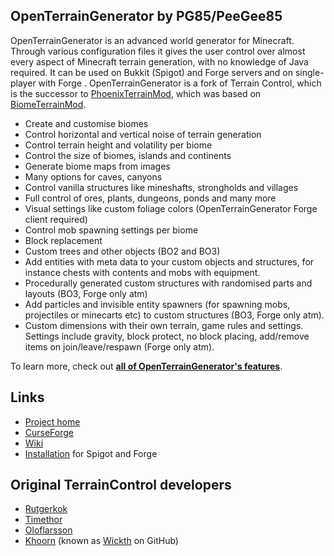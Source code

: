 ##  OpenTerrainGenerator by PG85/PeeGee85

OpenTerrainGenerator is an advanced world generator for Minecraft. Through various configuration files it gives the user control over almost every aspect of Minecraft terrain generation, with no knowledge of Java required. It can be used on Bukkit (Spigot) and Forge servers and on single-player with Forge . OpenTerrainGenerator is a fork of Terrain Control, which is the successor to <a href="http://www.minecraftforum.net/topic/313991-phoenixterrainmod/">PhoenixTerrainMod</a>, which was based on <a href="http://www.minecraftforum.net/topic/71565-biomemod/">BiomeTerrainMod</a>. 

<ul>
<li>Create and customise biomes</li>
<li>Control horizontal and vertical noise of terrain generation</li>
<li>Control terrain height and volatility per biome</li>
<li>Control the size of biomes, islands and continents</li>
<li>Generate biome maps from images</li>
<li>Many options for caves, canyons</li>
<li>Control vanilla structures like mineshafts, strongholds and villages</li>
<li>Full control of ores, plants, dungeons, ponds and many more</li>
<li>Visual settings like custom foliage colors (OpenTerrainGenerator Forge client required)</li>
<li>Control mob spawning settings per biome</li>
<li>Block replacement</li>
<li>Custom trees and other objects (BO2 and BO3)</li>
<li>Add entities with meta data to your custom objects and structures, for instance chests with contents and mobs with equipment.</li>
<li>Procedurally generated custom structures with randomised parts and layouts (BO3, Forge only atm)</li>
<li>Add particles and invisible entity spawners (for spawning mobs, projectiles or minecarts etc) to custom structures (BO3, Forge only atm). </li>
<li>Custom dimensions with their own terrain, game rules and settings. Settings include gravity, block protect, no block placing, add/remove items on join/leave/respawn (Forge only atm).</li>
</ul>
To learn more, check out <a href="https://biomebundle.wixsite.com/openterraingen"><strong>all of OpenTerrainGenerator's features</strong></a>.

## Links
* [Project home](https://biomebundle.wixsite.com/openterraingen)
* [CurseForge](https://minecraft.curseforge.com/projects/open-terrain-generator)
* [Wiki](http://openterraingen.wikia.com/wiki/Open_Terrain_Generator_Wiki)
* [Installation](https://openterraingen.fandom.com/wiki/Installing_OTG) for Spigot and Forge

## Original TerrainControl developers
* <a href="https://github.com/rutgerkok">Rutgerkok</a>
* <a href="https://github.com/Timethor">Timethor</a>
* <a href="https://github.com/oloflarsson">Oloflarsson</a>
* <a href="http://dev.bukkit.org/profiles/Khoorn/">Khoorn</a> (known as <a href="https://github.com/Wickth">Wickth</a> on GitHub)
